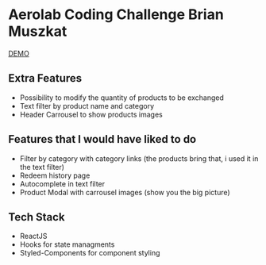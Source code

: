 # Aerolab Coding Challenge Brian Muszkat
<a href="https://aerolab-brianmusky-gmailcom.vercel.app/"> DEMO </a>


<h2> Extra Features </h2>
  <ul>
    <li>Possibility to modify the quantity of products to be exchanged</li>
    <li>Text filter by product name and category</li>
    <li>Header Carrousel to show products images</li>
  </ul>
  
<h2>Features that I would have liked to do</h2>
  <ul>
    <li>Filter by category with category links (the products bring that, i used it in the text filter)</li>
    <li>Redeem history page</li>
    <li>Autocomplete in text filter</li>
    <li>Product Modal with carrousel images (show you the big picture)</li>
  </ul>

     
<h2> Tech Stack </h2>
  <ul>
    <li>ReactJS</li>
    <li>Hooks for state managments</li>
    <li>Styled-Components for component styling</li>
  </ul>
